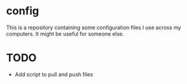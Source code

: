 # config
This is a repository containing some configuration files I use across my computers. It might be useful for someone else.

# TODO
- Add script to pull and push files

